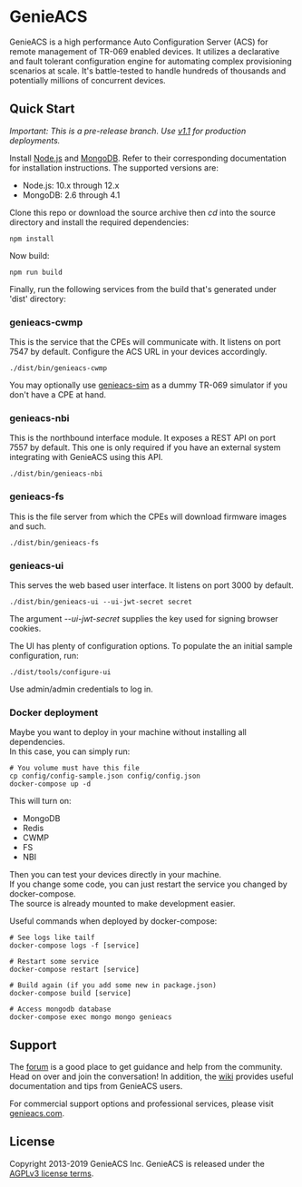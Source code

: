 # GenieACS

GenieACS is a high performance Auto Configuration Server (ACS) for remote
management of TR-069 enabled devices. It utilizes a declarative and fault
tolerant configuration engine for automating complex provisioning scenarios at
scale. It's battle-tested to handle hundreds of thousands and potentially
millions of concurrent devices.

## Quick Start

*Important: This is a pre-release branch. Use
[v1.1](https://github.com/genieacs/genieacs/tree/v1.1) for production
deployments.*

Install [Node.js](http://nodejs.org/) and [MongoDB](http://www.mongodb.org/).
Refer to their corresponding documentation for installation instructions. The
supported versions are:

- Node.js: 10.x through 12.x
- MongoDB: 2.6 through 4.1

Clone this repo or download the source archive then *cd* into the source
directory and install the required dependencies:

    npm install

Now build:

    npm run build

Finally, run the following services from the build that's generated under
'dist' directory:

### genieacs-cwmp

This is the service that the CPEs will communicate with. It listens on port
7547 by default. Configure the ACS URL in your devices accordingly.

    ./dist/bin/genieacs-cwmp

You may optionally use [genieacs-sim](https://github.com/genieacs/genieacs-sim)
as a dummy TR-069 simulator if you don't have a CPE at hand.

### genieacs-nbi

This is the northbound interface module. It exposes a REST API on port 7557 by
default. This one is only required if you have an external system integrating
with GenieACS using this API.

    ./dist/bin/genieacs-nbi

### genieacs-fs

This is the file server from which the CPEs will download firmware images and
such.

    ./dist/bin/genieacs-fs

### genieacs-ui

This serves the web based user interface. It listens on port 3000 by default.

    ./dist/bin/genieacs-ui --ui-jwt-secret secret

The argument *--ui-jwt-secret* supplies the key used for signing browser
cookies.

The UI has plenty of configuration options. To populate the an initial sample
configuration, run:

    ./dist/tools/configure-ui

Use admin/admin credentials to log in.

### Docker deployment

Maybe you want to deploy in your machine without installing all dependencies.  
In this case, you can simply run:

```shell
# You volume must have this file
cp config/config-sample.json config/config.json
docker-compose up -d
```

This will turn on:

- MongoDB
- Redis
- CWMP
- FS
- NBI

Then you can test your devices directly in your machine.  
If you change some code, you can just restart the service you changed by docker-compose.  
The source is already mounted to make development easier.

Useful commands when deployed by docker-compose:

```shell
# See logs like tailf
docker-compose logs -f [service]

# Restart some service
docker-compose restart [service]

# Build again (if you add some new in package.json)
docker-compose build [service]

# Access mongodb database
docker-compose exec mongo mongo genieacs
```

## Support

The [forum](https://forum.genieacs.com) is a good place to get guidance and
help from the community. Head on over and join the conversation! In addition,
the [wiki](https://github.com/genieacs/genieacs/wiki) provides useful
documentation and tips from GenieACS users.

For commercial support options and professional services, please visit
[genieacs.com](https://genieacs.com/support/).

## License

Copyright 2013-2019 GenieACS Inc. GenieACS is released under the [AGPLv3
license
terms](https://raw.githubusercontent.com/genieacs/genieacs/master/LICENSE).

